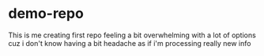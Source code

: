 # demo-repo
This is me creating first repo feeling a bit overwhelming with a lot of options cuz i don't know having a bit headache as if i'm processing really new info
